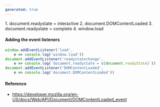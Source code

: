 ```yaml
---
generated: true
---
```


<div markdown="1" class="ans">
1. document.readystate = interactive
2. document.DOMContentLoaded
3. document.readystate = complete
4. window.load
</div>

#### Adding the event listeners

```js
window.addEventListener('load',
    e => console.log('window.load'))
document.addEventListener('readystatechange',
    e => console.log(`document.readystate = ${document.readyState}`))
document.addEventListener('DOMContentLoaded',
    e => console.log('document.DOMContentLoaded'))
```

#### Reference

- https://developer.mozilla.org/en-US/docs/Web/API/Document/DOMContentLoaded_event
